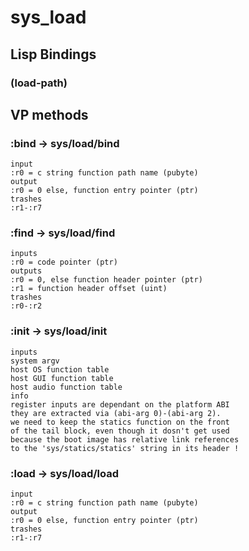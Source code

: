# sys_load

## Lisp Bindings

### (load-path)

## VP methods

### :bind -> sys/load/bind

```code
input
:r0 = c string function path name (pubyte)
output
:r0 = 0 else, function entry pointer (ptr)
trashes
:r1-:r7
```

### :find -> sys/load/find

```code
inputs
:r0 = code pointer (ptr)
outputs
:r0 = 0, else function header pointer (ptr)
:r1 = function header offset (uint)
trashes
:r0-:r2
```

### :init -> sys/load/init

```code
inputs
system argv
host OS function table
host GUI function table
host audio function table
info
register inputs are dependant on the platform ABI
they are extracted via (abi-arg 0)-(abi-arg 2).
we need to keep the statics function on the front
of the tail block, even though it dosn't get used
because the boot image has relative link references
to the 'sys/statics/statics' string in its header !
```

### :load -> sys/load/load

```code
input
:r0 = c string function path name (pubyte)
output
:r0 = 0 else, function entry pointer (ptr)
trashes
:r1-:r7
```

